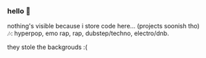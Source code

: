 ### hello 👋
nothing's visible because i store code here... (projects soonish tho)\
🎶: hyperpop, emo rap, rap, dubstep/techno, electro/dnb.

they stole the backgrouds :( 
